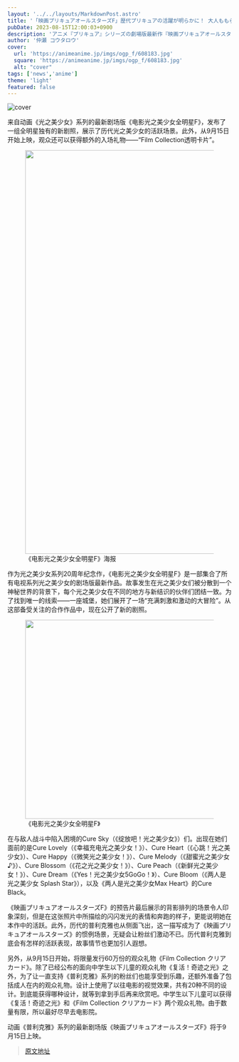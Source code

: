 ```yaml
---
layout: '../../layouts/MarkdownPost.astro'
title: '「映画プリキュアオールスターズF」歴代プリキュアの活躍が明らかに！ 大人ももらえる入プレも決定♪'
pubDate: 2023-08-15T12:00:03+0900
description: 'アニメ『プリキュア』シリーズの劇場版最新作『映画プリキュアオールスターズF』より、歴代プリキュアの活躍がうかがえるオールスターズならではの新スチールが到着した。さらに、大人も子どもももらえる追加入場者プレゼントが配布されることがわかった。'
author: '仲瀬 コウタロウ'
cover:
  url: 'https://animeanime.jp/imgs/ogp_f/608183.jpg'
  square: 'https://animeanime.jp/imgs/ogp_f/608183.jpg'
  alt: "cover"
tags: ['news','anime']
theme: 'light'
featured: false
---
```


![cover](https://animeanime.jp/imgs/ogp_f/608183.jpg)

<p>来自动画《光之美少女》系列的最新剧场版《电影光之美少女全明星F》，发布了一组全明星独有的新剧照，展示了历代光之美少女的活跃场景。此外，从9月15日开始上映，观众还可以获得额外的入场礼物——“Film Collection透明卡片”。</p><figure class="ctms-editor-image"><img src="https://animeanime.jp/imgs/zoom/608288.jpg" class="inline-article-image" width="640" height="905"><figcaption>《电影光之美少女全明星F》海报</figcaption></figure><p>作为光之美少女系列20周年纪念作，《电影光之美少女全明星F》是一部集合了所有电视系列光之美少女的剧场版最新作品。故事发生在光之美少女们被分散到一个神秘世界的背景下，每个光之美少女在不同的地方与新结识的伙伴们团结一致。为了找到唯一的线索——一座城堡，她们展开了一场“充满刺激和激动的大冒险”。从这部备受关注的合作作品中，现在公开了新的剧照。</p><figure class="ctms-editor-image"><img src="https://animeanime.jp/imgs/zoom/608183.jpg" class="inline-article-image" width="640" height="446"><figcaption>《电影光之美少女全明星F》</figcaption></figure><p>在与敌人战斗中陷入困境的Cure Sky（《绽放吧！光之美少女》）们。出现在她们面前的是Cure Lovely（《幸福充电光之美少女！》）、Cure Heart（《心跳！光之美少女》）、Cure Happy（《微笑光之美少女！》）、Cure Melody（《甜蜜光之美少女♪》）、Cure Blossom（《花之光之美少女！》）、Cure Peach（《新鲜光之美少女！》）、Cure Dream（《Yes！光之美少女5GoGo！》）、Cure Bloom（《两人是光之美少女 Splash Star》），以及《两人是光之美少女Max Heart》的Cure Black。</p>
《映画プリキュアオールスターズF》的预告片最后展示的背影排列的场景令人印象深刻，但是在这张照片中所描绘的闪闪发光的表情和奔跑的样子，更能说明她在本作中的活跃。此外，历代的普利克雅也从侧面飞出，这一描写成为了《映画プリキュアオールスターズ》的惯例场景，无疑会让粉丝们激动不已。历代普利克雅到底会有怎样的活跃表现，故事情节也更加引人遐想。

另外，从9月15日开始，将限量发行60万份的观众礼物《Film Collection クリアカード》。除了已经公布的面向中学生以下儿童的观众礼物《复活！奇迹之光》之外，为了让一直支持《普利克雅》系列的粉丝们也能享受到乐趣，还额外准备了包括成人在内的观众礼物。设计上使用了以往电影的视觉效果，共有20种不同的设计。到底能获得哪种设计，就等到拿到手后再来欣赏吧。中学生以下儿童可以获得《复活！奇迹之光》和《Film Collection クリアカード》两个观众礼物。由于数量有限，所以最好尽早去电影院。

动画《普利克雅》系列的最新剧场版《映画プリキュアオールスターズF》将于9月15日上映。

>[原文地址](https://animeanime.jp/article/2023/08/15/79288.html)  